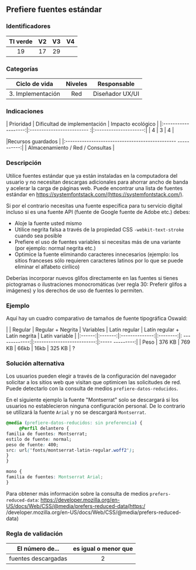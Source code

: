## Prefiere fuentes estándar

 ### Identificadores

 | TI verde | V2 | V3 | V4 |
 |:-------:|:----:|:----:|:----:|
 | 19 | 17 | 29 | |

 ### Categorías

 | Ciclo de vida | Niveles | Responsable |
 |:---------:|:----:|:----:|
 | 3. Implementación | Red | Diseñador UX/UI |

 ### Indicaciones

 | Prioridad | Dificultad de implementación | Impacto ecológico |
 |:-------------------:|:------------------------- :|:---------------------:|
 | 4 | 3 | 4 |

 |Recursos guardados |
 |:----------------------------------------------- -----------:|
 | Almacenamiento / Red / Consultas |

 ### Descripción

 Utilice fuentes estándar que ya están instaladas en la computadora del usuario y no necesitan descargas adicionales para ahorrar ancho de banda y acelerar la carga de páginas web. Puede encontrar una lista de fuentes estándar en https://systemfontstack.com/(https://systemfontstack.com/).

 Si por el contrario necesitas una fuente específica para tu servicio digital incluso si es una fuente API (fuente de Google fuente de Adobe etc.) debes:
 - Aloje la fuente usted mismo
 - Utilice negrita falsa a través de la propiedad CSS ```-webkit-text-stroke``` cuando sea posible
 - Prefiere el uso de fuentes variables si necesitas más de una variante (por ejemplo: normal negrita etc.)
 - Optimice la fuente eliminando caracteres innecesarios (ejemplo: los sitios franceses sólo requieren caracteres latinos por lo que se puede eliminar el alfabeto cirílico)

Deberías incorporar nuevos glifos directamente en las fuentes si tienes pictogramas o ilustraciones monocromáticas (ver regla 30: Preferir glifos a imágenes) y los derechos de uso de fuentes lo permiten.

 ### Ejemplo

Aquí hay un cuadro comparativo de tamaños de fuente tipográfica Oswald:

 | | Regular | Regular + Negrita | Variables | Latín regular | Latín regular + Latín negrita | Latín variable |
 |:------:|:-------:|:--------------:|:--------:|: -------------:|:--------------------------:|:----- ---------:|
 | Peso | 376 KB | 769 KB | 66kb | 16kb | 325 KB | ?

 ### Solución alternativa

Los usuarios pueden elegir a través de la configuración del navegador solicitar a los sitios web que visitan que optimicen las solicitudes de red. Puede detectarlo con la consulta de medios `prefiere-datos-reducidos`.

 En el siguiente ejemplo la fuente "Montserrat" solo se descargará si los usuarios no establecieron ninguna configuración personal. De lo contrario se utilizará la fuente `Arial` y no se descargará `Montserrat`.

 ```css
 @media (prefiere-datos-reducidos: sin preferencia) {
      @Perfil delantero {
 familia de fuentes: Montserrat;
 estilo de fuente: normal;
 peso de fuente: 400;
 src: url('fonts/montserrat-latin-regular.woff2');
 }
 }

 mono {
 familia de fuentes: Montserrat Arial;
 }
 ```

 Para obtener más información sobre la consulta de medios `prefers-reduced-data`: https://developer.mozilla.org/en-US/docs/Web/CSS/@media/prefers-reduced-data(https:/ /developer.mozilla.org/en-US/docs/Web/CSS/@media/prefers-reduced-data)

 ### Regla de validación

 | El número de... | es igual o menor que |
 |----------------------|:-------------------------:|
 | fuentes descargadas | 2 |
